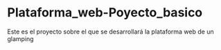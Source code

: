 # Plataforma_web-Poyecto_basico
 Este es el proyecto sobre el que se desarrollará la plataforma web de un glamping
